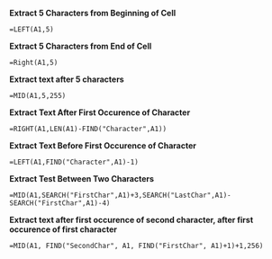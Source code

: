 <b>Extract 5 Characters from Beginning of Cell</b>
  
  `=LEFT(A1,5)`
  
<b>Extract 5 Characters from End of Cell</b>
  
  `=Right(A1,5)`
  
<b>Extract text after 5 characters</b>

  `=MID(A1,5,255)`
  
<b>Extract Text After First Occurence of Character</b>

  `=RIGHT(A1,LEN(A1)-FIND("Character",A1))`

<b>Extract Text Before First Occurence of Character</b>

  `=LEFT(A1,FIND("Character",A1)-1)`

<b>Extract Test Between Two Characters</b>

  `=MID(A1,SEARCH("FirstChar",A1)+3,SEARCH("LastChar",A1)-SEARCH("FirstChar",A1)-4)`

<b>Extract text after first occurence of second character, after first occurence of first character</b>

  `=MID(A1, FIND("SecondChar", A1, FIND("FirstChar", A1)+1)+1,256)`
 
